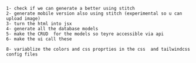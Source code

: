 	
	1- check if we can generate a better using stitch
	2- generate mobile version also using stitch (experimental so u can upload image)
	3- turn the html into jsx
	4- generate all the database models
	5- make the CRUD  for the models so teyre accessible via api
	6- make the ui call these
	
	8- variablize the colors and css proprties in the css  and tailwindcss config files